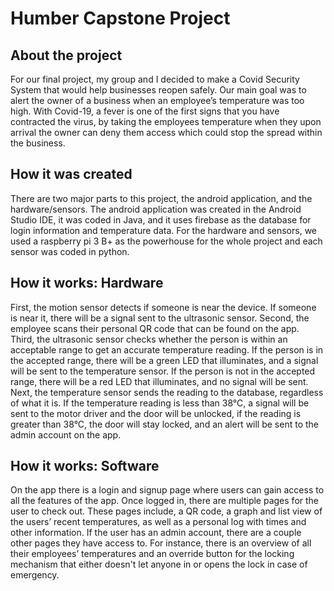 # Humber Capstone Project #


## About the project ##


For our final project, my group and I decided to make a Covid Security System that would help businesses reopen safely. Our main goal was to alert the owner of a business when an employee’s temperature was too high. With Covid-19, a fever is one of the first signs that you have contracted the virus, by taking the employees temperature when they upon arrival the owner can deny them access which could stop the spread within the business. 


## How it was created ##

There are two major parts to this project, the android application, and the hardware/sensors. The android application was created in the Android Studio IDE, it was coded in Java, and it uses firebase as the database for login information and temperature data. For the hardware and sensors, we used a raspberry pi 3 B+ as the powerhouse for the whole project and each sensor was coded in python. 


## How it works: Hardware ##

First, the motion sensor detects if someone is near the device. If someone is near it, there will be a signal sent to the ultrasonic sensor. Second, the employee scans their personal QR code that can be found on the app. Third, the ultrasonic sensor checks whether the person is within an acceptable range to get an accurate temperature reading. If the person is in the accepted range, there will be a green LED that illuminates, and a signal will be sent to the temperature sensor. If the person is not in the accepted range, there will be a red LED that illuminates, and no signal will be sent. Next, the temperature sensor sends the reading to the database, regardless of what it is. If the temperature reading is less than 38°C, a signal will be sent to the motor driver and the door will be unlocked, if the reading is greater than 38°C, the door will stay locked, and an alert will be sent to the admin account on the app. 


## How it works: Software ##

On the app there is a login and signup page where users can gain access to all the features of the app. Once logged in, there are multiple pages for the user to check out. These pages include, a QR code, a graph and list view of the users’ recent temperatures, as well as a personal log with times and other information. If the user has an admin account, there are a couple other pages they have access to. For instance, there is an overview of all their employees’ temperatures and an override button for the locking mechanism that either doesn't let anyone in or opens the lock in case of emergency.
